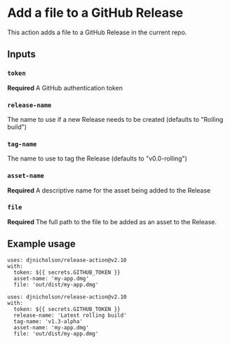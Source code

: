 # Add a file to a GitHub Release

This action adds a file to a GitHub Release in the current repo.

## Inputs

### `token`

**Required** A GitHub authentication token

### `release-name`

The name to use if a new Release needs to be created (defaults to "Rolling build")

### `tag-name`

The name to use to tag the Release (defaults to "v0.0-rolling")

### `asset-name`

**Required** A descriptive name for the asset being added to the Release

### `file`

**Required** The full path to the file to be added as an asset to the Release.


## Example usage

```
uses: djnicholson/release-action@v2.10
with:
  token: ${{ secrets.GITHUB_TOKEN }}
  asset-name: 'my-app.dmg'
  file: 'out/dist/my-app.dmg'
```

```
uses: djnicholson/release-action@v2.10
with:
  token: ${{ secrets.GITHUB_TOKEN }}
  release-name: 'Latest rolling build'
  tag-name: 'v1.3-alpha'
  asset-name: 'my-app.dmg'
  file: 'out/dist/my-app.dmg'
```
